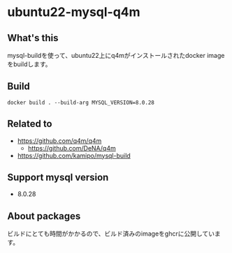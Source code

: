 # ubuntu22-mysql-q4m

## What's this
mysql-buildを使って、ubuntu22上にq4mがインストールされたdocker imageをbuildします。

## Build
```
docker build . --build-arg MYSQL_VERSION=8.0.28
```

## Related to
- https://github.com/q4m/q4m
  - https://github.com/DeNA/q4m
- https://github.com/kamipo/mysql-build

## Support mysql version
- 8.0.28

## About packages
ビルドにとても時間がかかるので、ビルド済みのimageをghcrに公開しています。
